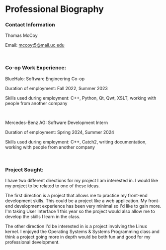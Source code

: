 # Professional Biography

### Contact Information
Thomas McCoy

Email: mccoyt5@mail.uc.edu

<br/>

### Co-op Work Experience:

BlueHalo: Software Engineering Co-op

Duration of employment: Fall 2022, Summer 2023

Skills used during employment: C++, Python, Qt, Qwt, XSLT, working with people from another company

<br/>

Mercedes-Benz AG: Software Development Intern

Duration of employment: Spring 2024, Summer 2024

Skills used during employment: C++, Catch2, writing documentation, working with people from another company

<br/>

### Project Sought:

I have two different directions for my project I am interested in. I would like my project to be related to one of these ideas.

The first direction is a project that allows me to practice my front-end development skills. This could be a project like a web application. 
My front-end development experience has been very minimal so I'd like to gain more. I'm taking User Interface 1 this year so the project would also allow me to develop the skills I learn in the class.

The other direction I'd be interested in is a project involving the Linux kernel.
I enjoyed the Operating Systems & Systems Programming class and think a project going more in depth would be both fun and good for my professional development.
